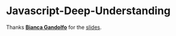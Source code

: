 # Javascript-Deep-Understanding

Thanks [**Bianca Gandolfo**][pro] for the [slides][slide].

[slide]: https://slides.com/bgando/fun-for-func-v3
[pro]: https://twitter.com/BiancaGando